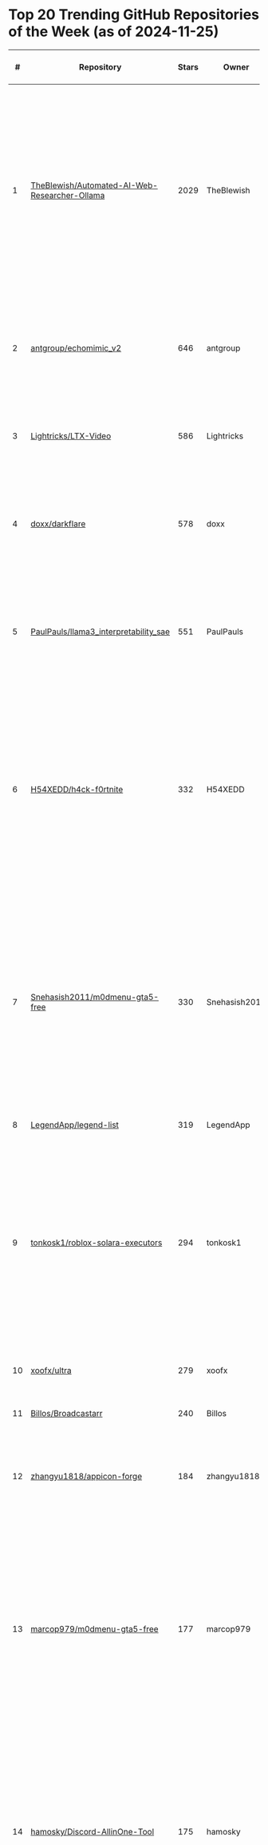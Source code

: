 # Top 20 Trending GitHub Repositories of the Week (as of 2024-11-25)

| # | Repository | Stars | Owner | Avatar | Description | Topics | URL | Created At | Updated At | Pushed At | Git URL | SSH URL | Clone URL | SVN URL | Homepage | Size | Language | Forks Count | Open Issues Count | Default Branch | License |
|---|------------|-------|-------|--------|-------------|--------|-----|------------|------------|-----------|---------|---------|-----------|---------|----------|------|----------|--------------|-------------------|----------------|---------|
| 1 | [TheBlewish/Automated-AI-Web-Researcher-Ollama](https://github.com/TheBlewish/Automated-AI-Web-Researcher-Ollama) | 2029 | TheBlewish | ![TheBlewish's avatar](https://avatars.githubusercontent.com/u/169735170?v=4) | A python program that turns an LLM, running on Ollama, into an automated researcher, which will with a single query determine focus areas to investigate, do websearches and scrape content from various relevant websites and do research for you all on its own! And more, not limited to but including saving the findings for you! | No topics | [https://github.com/TheBlewish/Automated-AI-Web-Researcher-Ollama](https://github.com/TheBlewish/Automated-AI-Web-Researcher-Ollama) | 2024-11-20T07:50:38Z | 2024-11-25T03:36:13Z | 2024-11-23T01:54:08Z | git://github.com/TheBlewish/Automated-AI-Web-Researcher-Ollama.git | git@github.com:TheBlewish/Automated-AI-Web-Researcher-Ollama.git | https://github.com/TheBlewish/Automated-AI-Web-Researcher-Ollama.git | https://github.com/TheBlewish/Automated-AI-Web-Researcher-Ollama | No homepage | 66 | Python | 195 | 24 | main | MIT License |
| 2 | [antgroup/echomimic_v2](https://github.com/antgroup/echomimic_v2) | 646 | antgroup | ![antgroup's avatar](https://avatars.githubusercontent.com/u/37703784?v=4) | EchoMimicV2: Towards Striking, Simplified, and Semi-Body Human Animation | audio-driven-body-animation, audio-driven-portrait-animations, audio-driven-talking-face, human-animation, talking-face-generation, talking-head | [https://github.com/antgroup/echomimic_v2](https://github.com/antgroup/echomimic_v2) | 2024-11-20T08:35:35Z | 2024-11-25T04:18:40Z | 2024-11-25T01:42:54Z | git://github.com/antgroup/echomimic_v2.git | git@github.com:antgroup/echomimic_v2.git | https://github.com/antgroup/echomimic_v2.git | https://github.com/antgroup/echomimic_v2 | https://antgroup.github.io/ai/echomimic_v2/ | 65255 | Python | 57 | 6 | main | Apache License 2.0 |
| 3 | [Lightricks/LTX-Video](https://github.com/Lightricks/LTX-Video) | 586 | Lightricks | ![Lightricks's avatar](https://avatars.githubusercontent.com/u/3170348?v=4) | Official repository for LTX-Video | diffusion-models, dit, image-to-video, image-to-video-generation, text-to-video, text-to-video-generation | [https://github.com/Lightricks/LTX-Video](https://github.com/Lightricks/LTX-Video) | 2024-11-20T20:06:28Z | 2024-11-25T04:08:38Z | 2024-11-24T22:10:09Z | git://github.com/Lightricks/LTX-Video.git | git@github.com:Lightricks/LTX-Video.git | https://github.com/Lightricks/LTX-Video.git | https://github.com/Lightricks/LTX-Video | https://www.lightricks.com/ltxv | 83 | Python | 28 | 11 | main | Apache License 2.0 |
| 4 | [doxx/darkflare](https://github.com/doxx/darkflare) | 578 | doxx | ![doxx's avatar](https://avatars.githubusercontent.com/u/2159481?v=4) | DarkFlare Firewall Piercing (TCP over CDN) | censorship-circumvention, firewall-piercing, golang, proxy-server, security, security-tools, tcpocdn, tunnel-client, tunnel-server, tunneling, vpns | [https://github.com/doxx/darkflare](https://github.com/doxx/darkflare) | 2024-11-20T17:05:00Z | 2024-11-25T03:56:37Z | 2024-11-22T21:09:17Z | git://github.com/doxx/darkflare.git | git@github.com:doxx/darkflare.git | https://github.com/doxx/darkflare.git | https://github.com/doxx/darkflare | No homepage | 101705 | Go | 22 | 4 | main | No license |
| 5 | [PaulPauls/llama3_interpretability_sae](https://github.com/PaulPauls/llama3_interpretability_sae) | 551 | PaulPauls | ![PaulPauls's avatar](https://avatars.githubusercontent.com/u/9610922?v=4) | A complete end-to-end pipeline for LLM interpretability with sparse autoencoders (SAEs) using Llama 3.2, written in pure PyTorch and fully reproducible. | feature-extraction, feature-steering, llama3, llm-interpretability, open-research, pytorch, sparse-autoencoder | [https://github.com/PaulPauls/llama3_interpretability_sae](https://github.com/PaulPauls/llama3_interpretability_sae) | 2024-11-21T16:38:14Z | 2024-11-25T04:07:51Z | 2024-11-22T19:17:47Z | git://github.com/PaulPauls/llama3_interpretability_sae.git | git@github.com:PaulPauls/llama3_interpretability_sae.git | https://github.com/PaulPauls/llama3_interpretability_sae.git | https://github.com/PaulPauls/llama3_interpretability_sae | No homepage | 64214 | Python | 20 | 0 | main | MIT License |
| 6 | [H54XEDD/h4ck-f0rtnite](https://github.com/H54XEDD/h4ck-f0rtnite) | 332 | H54XEDD | ![H54XEDD's avatar](https://avatars.githubusercontent.com/u/189436709?v=4) | fortnite AI Hack Cheat Triggerbot Noclip silent aimbot esp wallhack wh exploit godmode fly FlickBot Legit SemiRage softaim 2024 inventory skin changer swapper hwid spoofer changer free download macros norecoil speedhack undetected injector radar FPS Booster Unlocker optimization bypass anticheat | cheat, esp-hack, fortnite, fortnitenewseason, free, free-autofire-fortnite, free-fortnite-autofire, hacks | [https://github.com/H54XEDD/h4ck-f0rtnite](https://github.com/H54XEDD/h4ck-f0rtnite) | 2024-11-24T19:15:31Z | 2024-11-25T00:01:04Z | 2024-11-24T19:16:34Z | git://github.com/H54XEDD/h4ck-f0rtnite.git | git@github.com:H54XEDD/h4ck-f0rtnite.git | https://github.com/H54XEDD/h4ck-f0rtnite.git | https://github.com/H54XEDD/h4ck-f0rtnite | No homepage | 558 | No language specified | 0 | 0 | main | Apache License 2.0 |
| 7 | [Snehasish2011/m0dmenu-gta5-free](https://github.com/Snehasish2011/m0dmenu-gta5-free) | 330 | Snehasish2011 | ![Snehasish2011's avatar](https://avatars.githubusercontent.com/u/147833212?v=4) | From the functions here you can find Aimbot, Visual Effects, PlayerList, Teleport, TriggerBot, Fly, SuperJump, Car customization, Create and save configs, Load scripts and much more. In the future there will be more functions and additional scripts with which you can raise your game rating (LVL) or get a certain amount of game currency. | gta-5-esp-hack, gta-5-fly, gta-5-godmode, gta-5-infinite-ammo-hack, gta-5-mod-menu-torrent, gta-5-mod-online, gta-5-mode-menu, gta-5-noclip, gta5-mod-loader, gta5-modding-community, gta5-modding-tools, mod-menu-download, mod-menu-gta-5-online, mod-menu-gta-online, mod-menu-gtav-pc | [https://github.com/Snehasish2011/m0dmenu-gta5-free](https://github.com/Snehasish2011/m0dmenu-gta5-free) | 2024-11-24T19:15:39Z | 2024-11-25T00:01:04Z | 2024-11-24T19:16:56Z | git://github.com/Snehasish2011/m0dmenu-gta5-free.git | git@github.com:Snehasish2011/m0dmenu-gta5-free.git | https://github.com/Snehasish2011/m0dmenu-gta5-free.git | https://github.com/Snehasish2011/m0dmenu-gta5-free | No homepage | 558 | No language specified | 0 | 0 | main | Apache License 2.0 |
| 8 | [LegendApp/legend-list](https://github.com/LegendApp/legend-list) | 319 | LegendApp | ![LegendApp's avatar](https://avatars.githubusercontent.com/u/60373862?v=4) | No description | No topics | [https://github.com/LegendApp/legend-list](https://github.com/LegendApp/legend-list) | 2024-11-20T09:02:32Z | 2024-11-25T03:48:26Z | 2024-11-24T23:31:57Z | git://github.com/LegendApp/legend-list.git | git@github.com:LegendApp/legend-list.git | https://github.com/LegendApp/legend-list.git | https://github.com/LegendApp/legend-list | No homepage | 519 | TypeScript | 8 | 5 | main | MIT License |
| 9 | [tonkosk1/roblox-solara-executors](https://github.com/tonkosk1/roblox-solara-executors) | 294 | tonkosk1 | ![tonkosk1's avatar](https://avatars.githubusercontent.com/u/186167575?v=4) | Roblox Solara - Executor is a powerful open source automation tool designed to simplify and streamline the execution of tasks and processes for Roblox. With its user friendly interface and robust functionality, Solara Executor is perfect for automating a wide range of activities in different industries. | adopt-me, roblox, roblox-2024, roblox-executer-free-2024, roblox-executor-for-pc-2024, roblox-lua, roblox-lua-executors, roblox-script, roblox-scripts, roblox-solara-executors, roblox-solara-v3, roblox-synapse, solara-download-executor, solara-github, solara-github-download, solara-roblox-discord, solara-roblox-v3 | [https://github.com/tonkosk1/roblox-solara-executors](https://github.com/tonkosk1/roblox-solara-executors) | 2024-11-23T20:16:10Z | 2024-11-25T02:20:09Z | 2024-11-23T20:16:37Z | git://github.com/tonkosk1/roblox-solara-executors.git | git@github.com:tonkosk1/roblox-solara-executors.git | https://github.com/tonkosk1/roblox-solara-executors.git | https://github.com/tonkosk1/roblox-solara-executors | No homepage | 6114 | CSS | 0 | 0 | main | No license |
| 10 | [xoofx/ultra](https://github.com/xoofx/ultra) | 279 | xoofx | ![xoofx's avatar](https://avatars.githubusercontent.com/u/715038?v=4) | An advanced profiler for .NET Applications on Windows | dotnet, etw, profiler | [https://github.com/xoofx/ultra](https://github.com/xoofx/ultra) | 2024-11-18T09:56:16Z | 2024-11-25T03:02:30Z | 2024-11-24T20:36:29Z | git://github.com/xoofx/ultra.git | git@github.com:xoofx/ultra.git | https://github.com/xoofx/ultra.git | https://github.com/xoofx/ultra | No homepage | 2198 | C# | 4 | 4 | main | BSD 2-Clause "Simplified" License |
| 11 | [Billos/Broadcastarr](https://github.com/Billos/Broadcastarr) | 240 | Billos | ![Billos's avatar](https://avatars.githubusercontent.com/u/5809662?v=4) | Stream web content through your Jellyfin instance | No topics | [https://github.com/Billos/Broadcastarr](https://github.com/Billos/Broadcastarr) | 2024-11-21T13:21:40Z | 2024-11-25T04:00:58Z | 2024-11-24T21:23:19Z | git://github.com/Billos/Broadcastarr.git | git@github.com:Billos/Broadcastarr.git | https://github.com/Billos/Broadcastarr.git | https://github.com/Billos/Broadcastarr | No homepage | 572 | TypeScript | 5 | 1 | main | BSD 2-Clause "Simplified" License |
| 12 | [zhangyu1818/appicon-forge](https://github.com/zhangyu1818/appicon-forge) | 184 | zhangyu1818 | ![zhangyu1818's avatar](https://avatars.githubusercontent.com/u/11534968?v=4) | An intuitive app icon generator that lets you customize colors, borders, shadows, and more to create unique app icons effortlessly. | No topics | [https://github.com/zhangyu1818/appicon-forge](https://github.com/zhangyu1818/appicon-forge) | 2024-11-20T14:41:21Z | 2024-11-25T04:13:51Z | 2024-11-24T15:50:43Z | git://github.com/zhangyu1818/appicon-forge.git | git@github.com:zhangyu1818/appicon-forge.git | https://github.com/zhangyu1818/appicon-forge.git | https://github.com/zhangyu1818/appicon-forge | https://zhangyu1818.github.io/appicon-forge/ | 2530 | TypeScript | 19 | 1 | main | No license |
| 13 | [marcop979/m0dmenu-gta5-free](https://github.com/marcop979/m0dmenu-gta5-free) | 177 | marcop979 | ![marcop979's avatar](https://avatars.githubusercontent.com/u/74033879?v=4) | From the functions here you can find Aimbot, Visual Effects, PlayerList, Teleport, TriggerBot, Fly, SuperJump, Car customization, Create and save configs, Load scripts and much more. In the future there will be more functions and additional scripts with which you can raise your game rating (LVL) or get a certain amount of game currency. | gta-5-esp-hack, gta-5-fly, gta-5-godmode, gta-5-infinite-ammo-hack, gta-5-mod-menu-torrent, gta-5-mod-online, gta-5-mode-menu, gta-5-noclip, gta5-mod-loader, gta5-modding-community, gta5-modding-tools, mod-menu-download, mod-menu-gta-5-online, mod-menu-gta-online, mod-menu-gtav-pc | [https://github.com/marcop979/m0dmenu-gta5-free](https://github.com/marcop979/m0dmenu-gta5-free) | 2024-11-22T19:36:45Z | 2024-11-23T00:53:51Z | 2024-11-22T19:37:51Z | git://github.com/marcop979/m0dmenu-gta5-free.git | git@github.com:marcop979/m0dmenu-gta5-free.git | https://github.com/marcop979/m0dmenu-gta5-free.git | https://github.com/marcop979/m0dmenu-gta5-free | No homepage | 666 | No language specified | 0 | 0 | main | Apache License 2.0 |
| 14 | [hamosky/Discord-AllinOne-Tool](https://github.com/hamosky/Discord-AllinOne-Tool) | 175 | hamosky | ![hamosky's avatar](https://avatars.githubusercontent.com/u/77538439?v=4) | AIO Script Developed with Python3. It gathers a total of 23 Discord tools (including a, a Raid Tool, a Token Grabber, a Video Maker, etc). It has a pleasant and intuitive interface to facilitate the use of all with help and explanations for each of them. | boost-bot-discord, discord-boost-bot, discord-boost-tool, discord-checker, discord-joiner, discord-nuke, discord-nuke-bot, discord-nuker, discord-raid-tool, discord-raiding, discord-token, discord-token-joiner, discord-token-login, discord-token-raid | [https://github.com/hamosky/Discord-AllinOne-Tool](https://github.com/hamosky/Discord-AllinOne-Tool) | 2024-11-18T05:02:49Z | 2024-11-24T12:40:28Z | 2024-11-18T05:04:08Z | git://github.com/hamosky/Discord-AllinOne-Tool.git | git@github.com:hamosky/Discord-AllinOne-Tool.git | https://github.com/hamosky/Discord-AllinOne-Tool.git | https://github.com/hamosky/Discord-AllinOne-Tool | No homepage | 567 | No language specified | 1 | 0 | main | Apache License 2.0 |
| 15 | [aikolimlang/Rainbow-S1x-Siege-Cheat](https://github.com/aikolimlang/Rainbow-S1x-Siege-Cheat) | 175 | aikolimlang | ![aikolimlang's avatar](https://avatars.githubusercontent.com/u/188641461?v=4) | ainbow-six-siege-hack rainbow-six-siege-esp rainbow-six-siege-cheat r6-cheat r6-hack r6s-cheat rainbow-six-cheat r6s-hack r6s-esp rainbow-six-siege-hack-free free-r6s-hack rainbow-six-hack-free r6s-hack-free rainbow-six-siege-hacks rainbow-six-siege-cheats rainbow-six-hack r6-free-hack rainbow-six-siege-free-hack free-hack-r6s r6s-hacks-free | r6-aim, r6-esp, r6-hack, r6-hack-free, rainbow-6-siege-aim, rainbow-6-siege-hack, rainbow-six-hack, rainbow-six-siege, rainbow-six-siege-aimbot-hack | [https://github.com/aikolimlang/Rainbow-S1x-Siege-Cheat](https://github.com/aikolimlang/Rainbow-S1x-Siege-Cheat) | 2024-11-20T23:23:02Z | 2024-11-24T00:09:46Z | 2024-11-20T23:24:16Z | git://github.com/aikolimlang/Rainbow-S1x-Siege-Cheat.git | git@github.com:aikolimlang/Rainbow-S1x-Siege-Cheat.git | https://github.com/aikolimlang/Rainbow-S1x-Siege-Cheat.git | https://github.com/aikolimlang/Rainbow-S1x-Siege-Cheat | No homepage | 559 | No language specified | 0 | 0 | main | Apache License 2.0 |
| 16 | [biidzvcl/Spotify-Premium-for-free-2024](https://github.com/biidzvcl/Spotify-Premium-for-free-2024) | 175 | biidzvcl | ![biidzvcl's avatar](https://avatars.githubusercontent.com/u/188672957?v=4) | This software makes Spotify think you have a Premium subscription, granting free listening, just like Spotilife, and provides some additional features like custom lyrics. | premium-spotify-free, premium-spotify-pc, spotify, spotify-free, spotify-free-premium, spotify-no-ads, spotify-premium, spotify-premium-features, spotify-premium-free-activator, spotify-premium-free-lifetime-v8, spotify-premium-free-v8, spotify-premium-mod | [https://github.com/biidzvcl/Spotify-Premium-for-free-2024](https://github.com/biidzvcl/Spotify-Premium-for-free-2024) | 2024-11-20T23:23:34Z | 2024-11-24T00:09:44Z | 2024-11-20T23:24:43Z | git://github.com/biidzvcl/Spotify-Premium-for-free-2024.git | git@github.com:biidzvcl/Spotify-Premium-for-free-2024.git | https://github.com/biidzvcl/Spotify-Premium-for-free-2024.git | https://github.com/biidzvcl/Spotify-Premium-for-free-2024 | No homepage | 558 | No language specified | 0 | 0 | main | Apache License 2.0 |
| 17 | [abhijithharia/Exit1ag-Free-2024](https://github.com/abhijithharia/Exit1ag-Free-2024) | 174 | abhijithharia | ![abhijithharia's avatar](https://avatars.githubusercontent.com/u/63722901?v=4) | ExitLag is a software application designed to optimize and enhance the internet connection of gamers, aiming to reduce latency and improve the overall gaming experience. It is particularly useful for those who play online games where stable connections and minimal lag are critical. | exit-lag, exit-lag-free, exit-lag-free-2024, exit-lag-hack, exitlag-free-download-github, exitlag-free-github, exitlag-hack, free-download-exitlag-github, free-exit-lag, free-exitlag-github | [https://github.com/abhijithharia/Exit1ag-Free-2024](https://github.com/abhijithharia/Exit1ag-Free-2024) | 2024-11-18T05:02:50Z | 2024-11-24T00:09:49Z | 2024-11-18T05:03:58Z | git://github.com/abhijithharia/Exit1ag-Free-2024.git | git@github.com:abhijithharia/Exit1ag-Free-2024.git | https://github.com/abhijithharia/Exit1ag-Free-2024.git | https://github.com/abhijithharia/Exit1ag-Free-2024 | No homepage | 566 | No language specified | 0 | 0 | main | Apache License 2.0 |
| 18 | [KongoPL/PhotoDiva-Pro-free-2024](https://github.com/KongoPL/PhotoDiva-Pro-free-2024) | 174 | KongoPL | ![KongoPL's avatar](https://avatars.githubusercontent.com/u/6218152?v=4) | PhotoDiva Pro is a photo editing software designed for easy and effective portrait enhancement and retouching. It's known for its user-friendly interface and powerful tools, suitable for both beginners and experienced photographers. | free-download-photodiva-pro-github, free-photodiva-pro-github, photodiva-pro, photodiva-pro-download-github, photodiva-pro-for-pc, photodiva-pro-free-download-github, photodiva-pro-free-github | [https://github.com/KongoPL/PhotoDiva-Pro-free-2024](https://github.com/KongoPL/PhotoDiva-Pro-free-2024) | 2024-11-18T05:03:02Z | 2024-11-24T00:09:49Z | 2024-11-18T05:04:07Z | git://github.com/KongoPL/PhotoDiva-Pro-free-2024.git | git@github.com:KongoPL/PhotoDiva-Pro-free-2024.git | https://github.com/KongoPL/PhotoDiva-Pro-free-2024.git | https://github.com/KongoPL/PhotoDiva-Pro-free-2024 | No homepage | 566 | No language specified | 0 | 0 | main | Apache License 2.0 |
| 19 | [YuriSprung/r0b10x-synapse-x-free](https://github.com/YuriSprung/r0b10x-synapse-x-free) | 174 | YuriSprung | ![YuriSprung's avatar](https://avatars.githubusercontent.com/u/77897098?v=4) | roblox cheat roblox-lua roblox-scripts roblox-script roblox-api-wrapperroblox-injector roblox-lua-script roblox-uwp injector-roblox roblox-injector-downloadinjector-roblox-download linjector roblox-executor-pc-2024 roblox-uwp-executor-2024 roblox-hack-new roblox-hacks-new | roblox, roblox-executor-for-pc-2024, roblox-lua, roblox-lua-executors, roblox-lua-executorsroblox-executer-free-2024, roblox-scripts, roblox-scriptsroblox-api-wrapper, roblox-synapse, roblox-synapse-free, roblox-synapse-freeroblox-synapse-hack, synapse, synapse-download, synapse-free | [https://github.com/YuriSprung/r0b10x-synapse-x-free](https://github.com/YuriSprung/r0b10x-synapse-x-free) | 2024-11-18T05:03:05Z | 2024-11-24T00:09:47Z | 2024-11-18T05:05:05Z | git://github.com/YuriSprung/r0b10x-synapse-x-free.git | git@github.com:YuriSprung/r0b10x-synapse-x-free.git | https://github.com/YuriSprung/r0b10x-synapse-x-free.git | https://github.com/YuriSprung/r0b10x-synapse-x-free | No homepage | 566 | No language specified | 0 | 0 | main | Apache License 2.0 |
| 20 | [oyiuu/Xbox-Game-Pass-Activator-Free-2024](https://github.com/oyiuu/Xbox-Game-Pass-Activator-Free-2024) | 174 | oyiuu | ![oyiuu's avatar](https://avatars.githubusercontent.com/u/46087741?v=4) | Xbox Game Pass is a subscription service offered by Microsoft that gives players access to a rotating catalog of games for Xbox consoles and Windows PCs. Subscribers can download and play a wide range of games, including new releases and popular titles, as long as their subscription is active. | free-xbox-game-pass-2024, xbox-game-pass, xbox-game-pass-2024, xbox-game-pass-free-2024, xbox-game-pass-free-key-2024, xbox-game-pass-generator-2024, xbox-game-pass-key-generator, xbox-gamepass-trial | [https://github.com/oyiuu/Xbox-Game-Pass-Activator-Free-2024](https://github.com/oyiuu/Xbox-Game-Pass-Activator-Free-2024) | 2024-11-18T05:03:15Z | 2024-11-24T00:09:48Z | 2024-11-18T05:04:25Z | git://github.com/oyiuu/Xbox-Game-Pass-Activator-Free-2024.git | git@github.com:oyiuu/Xbox-Game-Pass-Activator-Free-2024.git | https://github.com/oyiuu/Xbox-Game-Pass-Activator-Free-2024.git | https://github.com/oyiuu/Xbox-Game-Pass-Activator-Free-2024 | No homepage | 566 | No language specified | 0 | 0 | main | Apache License 2.0 |